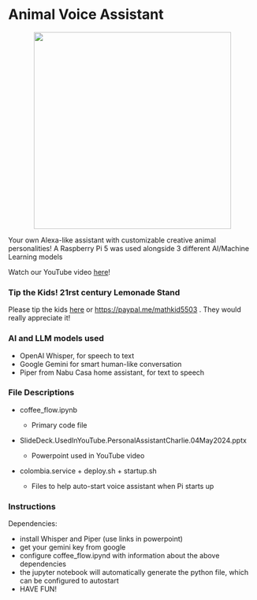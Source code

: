 # Animal Voice Assistant
<p align="center">
<img src="https://github.com/phillipeloher/animalvoiceassistant/assets/4087905/4f8fb5d3-3802-4322-ba60-e087a48b3cbe" width="400")
</p>


Your own Alexa-like assistant with customizable creative animal personalities!  A Raspberry Pi 5 was used alongside 3 different AI/Machine Learning models

Watch our YouTube video [here](https://www.youtube.com/watch?v=HHxgvH2-z68)! 

### Tip the Kids! 21rst century Lemonade Stand
Please tip the kids [here](https://paypal.me/mathkid5503) or https://paypal.me/mathkid5503 .  They would really appreciate it!

### AI and LLM models used
- OpenAI Whisper, for speech to text
- Google Gemini for smart human-like conversation
- Piper from Nabu Casa home assistant, for text to speech

### File Descriptions
- coffee_flow.ipynb
  - Primary code file

- SlideDeck.UsedInYouTube.PersonalAssistantCharlie.04May2024.pptx
  - Powerpoint used in YouTube video

- colombia.service + deploy.sh + startup.sh
  - Files to help auto-start voice assistant when Pi starts up

### Instructions
Dependencies: 
- install Whisper and Piper (use links in powerpoint)
- get your gemini key from google
- configure coffee_flow.ipynd with information about the above dependencies
- the jupyter notebook will automatically generate the python file, which can be configured to autostart
- HAVE FUN!
